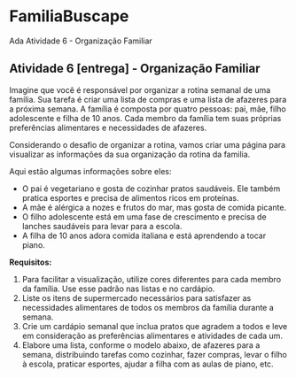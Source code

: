 # FamiliaBuscape
Ada Atividade 6 - Organização Familiar
## Atividade 6 [entrega] - Organização Familiar

Imagine que você é responsável por organizar a rotina semanal de uma família. Sua tarefa é criar uma lista de compras e uma lista de afazeres para a próxima semana. A família é composta por quatro pessoas: pai, mãe, filho adolescente e filha de 10 anos. Cada membro da família tem suas próprias preferências alimentares e necessidades de afazeres. 

Considerando o desafio de organizar a rotina, vamos criar uma página para visualizar as  informações da sua organização da rotina da familia.

Aqui estão algumas informações sobre eles:

- O pai é vegetariano e gosta de cozinhar pratos saudáveis. Ele também pratica esportes e precisa de alimentos ricos em proteínas.
- A mãe é alérgica a nozes e frutos do mar, mas gosta de comida picante.
- O filho adolescente está em uma fase de crescimento e precisa de lanches saudáveis para levar para a escola.
- A filha de 10 anos adora comida italiana e está aprendendo a tocar piano.

**Requisitos:**

1. Para facilitar a visualização, utilize cores diferentes para cada membro da família. Use esse padrão nas listas e no cardápio. 
2. Liste os itens de supermercado necessários para satisfazer as necessidades alimentares de todos os membros da família durante a semana.
3. Crie um cardápio semanal que inclua pratos que agradem a todos e leve em consideração as preferências alimentares e atividades de cada um.     
4. Elabore uma lista, conforme o modelo abaixo, de afazeres para a semana, distribuindo tarefas como cozinhar, fazer compras, levar o filho à escola, praticar esportes, ajudar a filha com as aulas de piano, etc.
